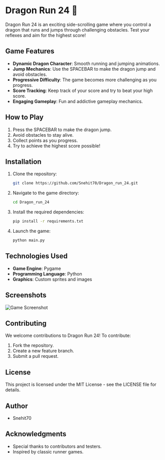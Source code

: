 # Dragon Run 24 🐲

Dragon Run 24 is an exciting side-scrolling game where you control a dragon that runs and jumps through challenging obstacles. Test your reflexes and aim for the highest score!

## Game Features

- **Dynamic Dragon Character**: Smooth running and jumping animations.
- **Jump Mechanics**: Use the SPACEBAR to make the dragon jump and avoid obstacles.
- **Progressive Difficulty**: The game becomes more challenging as you progress.
- **Score Tracking**: Keep track of your score and try to beat your high score.
- **Engaging Gameplay**: Fun and addictive gameplay mechanics.

## How to Play

1. Press the SPACEBAR to make the dragon jump.
2. Avoid obstacles to stay alive.
3. Collect points as you progress.
4. Try to achieve the highest score possible!

## Installation

1. Clone the repository:

    ```sh
    git clone https://github.com/Snehit70/Dragon_run_24.git
    ```

2. Navigate to the game directory:

    ```sh
    cd Dragon_run_24
    ```

3. Install the required dependencies:

    ```sh
    pip install -r requirements.txt
    ```

4. Launch the game:

    ```sh
    python main.py
    ```

## Technologies Used

- **Game Engine**: Pygame
- **Programming Language**: Python
- **Graphics**: Custom sprites and images

## Screenshots

![Game Screenshot](path/to/screenshot.png)

## Contributing

We welcome contributions to Dragon Run 24! To contribute:

1. Fork the repository.
2. Create a new feature branch.
3. Submit a pull request.

## License

This project is licensed under the MIT License - see the LICENSE file for details.

## Author

- Snehit70

## Acknowledgments

- Special thanks to contributors and testers.
- Inspired by classic runner games.

